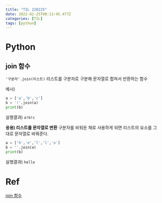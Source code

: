 ```yaml
---
title: "TIL 220225"
date: 2022-02-25T08:13:45.477Z
categories: [TIL]
tags: [python]
---
```

# Python
## join 함수
`'구분자'.join(리스트)`
리스트를 구분자로 구분해 문자열로 합쳐서 반환하는 함수

예시)
```py
a = ['a','b','c']
b = '!'.join(a)
print(b)
```
실행결과)
`a!b!c`

**응용) 리스트를 문자열로 변환**
구분자를 비워둔 채로 사용하게 되면 리스트의 요소를 그대로 문자열로 바꿔준다.
```py
a = ['h','e','l','l','o']
b = ''.join(a)
print(b)
```
실행결과)
`hello`

# Ref
[join 함수](https://blockdmask.tistory.com/468)